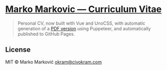 # [Marko Markovic — Curriculum Vitae](https://markomarkovic.github.io/cv/)

> Personal CV, now built with Vue and UnoCSS, with automatic generation of a [PDF version](https://markomarkovic.github.io/cv/Marko%20Markovic%20-%20CV%20-%20EN.pdf) using Puppeteer, and automatically published to GitHub Pages.

## License

MIT &copy; Marko Marković <okram@civokram.com>
